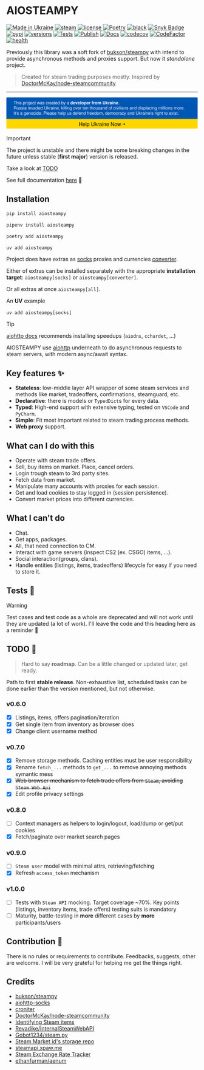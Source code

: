 <!--header-start-->

# AIOSTEAMPY

[![Made in Ukraine](https://img.shields.io/badge/made_in-ukraine-ffd700.svg?labelColor=0057b7)](https://stand-with-ukraine.pp.ua)
[![steam](https://shields.io/badge/steam-1b2838?logo=steam)](https://store.steampowered.com/)
[![license](https://img.shields.io/github/license/somespecialone/aiosteampy)](https://github.com/somespecialone/aiosteampy/blob/main/LICENSE)
[![Poetry](https://img.shields.io/endpoint?url=https://python-poetry.org/badge/v0.json)](https://python-poetry.org/)
[![black](https://img.shields.io/badge/code%20style-black-000000.svg)](https://github.com/psf/black)
[![Snyk Badge](https://img.shields.io/badge/Snyk-4C4A73?logo=snyk&logoColor=fff&style=flat)](https://security.snyk.io/package/pip/aiosteampy)
[![pypi](https://img.shields.io/pypi/v/aiosteampy)](https://pypi.org/project/aiosteampy)
[![versions](https://img.shields.io/pypi/pyversions/aiosteampy)](https://pypi.org/project/aiosteampy)
[![Tests](https://github.com/somespecialone/aiosteampy/actions/workflows/tests.yml/badge.svg)](https://github.com/somespecialone/aiosteampy/actions/workflows/tests.yml)
[![Publish](https://github.com/somespecialone/aiosteampy/actions/workflows/publish.yml/badge.svg)](https://github.com/somespecialone/aiosteampy/actions/workflows/publish.yml)
[![Docs](https://github.com/somespecialone/aiosteampy/actions/workflows/docs.yml/badge.svg)](https://github.com/somespecialone/aiosteampy/actions/workflows/docs.yml)
[![codecov](https://codecov.io/gh/somespecialone/aiosteampy/branch/main/graph/badge.svg?token=SP7EQKPIQ3)](https://codecov.io/gh/somespecialone/aiosteampy)
[![CodeFactor](https://www.codefactor.io/repository/github/somespecialone/aiosteampy/badge)](https://www.codefactor.io/repository/github/somespecialone/aiosteampy)
[![health](https://snyk.io//advisor/python/aiosteampy/badge.svg)](https://snyk.io//advisor/python/aiosteampy)

Previously this library was a soft fork of [bukson/steampy](https://github.com/bukson/steampy) with intend to
provide asynchronous methods and proxies support.
But now it _standalone_ project.

> Created for steam trading purposes mostly.
> Inspired by [DoctorMcKay/node-steamcommunity](https://github.com/DoctorMcKay/node-steamcommunity)

---

[![Stand With Ukraine](https://raw.githubusercontent.com/vshymanskyy/StandWithUkraine/main/banner-direct-single.svg)](https://stand-with-ukraine.pp.ua)

<!--header-end-->

> [!IMPORTANT]
> The project is unstable and there might be some breaking changes in the future unless stable (**first major**) version
> is released.
>
> Take a look at [TODO](#todo-)
>
> See full documentation [here](https://aiosteampy.somespecial.one/) 📖

<!--install-start-->

## Installation

```shell
pip install aiosteampy
```

```shell
pipenv install aiosteampy
```

```shell
poetry add aiosteampy
```

```shell
uv add aiosteampy
```

Project does have extras as [socks](https://aiosteampy.somespecial.one/proxies) proxies
and currencies [converter](https://aiosteampy.somespecial.one/ext/converter/).

Either of extras can be installed separately with the appropriate **installation target**:
`aiosteampy[socks]` or `aiosteampy[converter]`.

Or all extras at once `aiosteampy[all]`.

An **UV** example

```shell
uv add aiosteampy[socks]
```

<!--install-end-->

> [!TIP]
> [aiohttp docs](https://docs.aiohttp.org/en/stable/#installing-all-speedups-in-one-command) recommends installing
> speedups (`aiodns`, `cchardet`, ...)

<!--intro-start-->

AIOSTEAMPY use [aiohttp](https://github.com/aio-libs/aiohttp) underneath to do asynchronous requests to steam servers,
with modern async/await syntax.

## Key features ✨

- **Stateless**: low-middle layer API wrapper of some steam services and methods like market,
  tradeoffers, confirmations, steamguard, etc.
- **Declarative**: there is models or `TypedDict`s for every data.
- **Typed**: High-end support with extensive typing, tested on `VSCode` and `PyCharm`.
- **Simple**: Fit most important related to steam trading process methods.
- **Web proxy** support.

## What can I do with this

- Operate with steam trade offers.
- Sell, buy items on market. Place, cancel orders.
- Login trough steam to 3rd party sites.
- Fetch data from market.
- Manipulate many accounts with proxies for each session.
- Get and load cookies to stay logged in (session persistence).
- Convert market prices into different currencies.

## What I can't do

- Chat.
- Get apps, packages.
- All, that need connection to CM.
- Interact with game servers (inspect CS2 (ex. CSGO) items, ...).
- Social interaction(groups, clans).
- Handle entities (listings, items, tradeoffers) lifecycle for easy if you need to store it.

<!--intro-end-->

## Tests 🧪

> [!WARNING]
> Test cases and test code as a whole are deprecated and will not work until they are updated (a lot of work).
> I'll leave the code and this heading here as a reminder 🫣

[//]: # (Read [test documentation]&#40;https://aiosteampy.somespecial.one/tests/&#41; 📖)

<!--footer-start-->

## TODO 📃

> Hard to say **roadmap**. Can be a little changed or updated later, get ready.

Path to first **stable release**. Non-exhaustive list, scheduled tasks can be done earlier than the version mentioned,
but not otherwise.

### v0.6.0

- [x] Listings, items, offers pagination/iteration
- [x] Get single item from inventory as browser does
- [x] Change client username method

### v0.7.0

- [x] Remove storage methods. Caching entities must be user responsibility
- [x] Rename `fetch_...` methods to `get_...` to remove annoying methods symantic mess
- [x] ~~Web browser mechanism to fetch trade offers from `Steam`, avoiding `Steam Web Api`~~
- [x] Edit profile privacy settings

### v0.8.0

- [ ] Context managers as helpers to login/logout, load/dump or get/put cookies
- [x] Fetch/paginate over market search pages

### v0.9.0

- [ ] `Steam user` model with minimal attrs, retrieving/fetching
- [x] Refresh `access_token` mechanism

### v1.0.0

- [ ] Tests with `Steam API` mocking. Target coverage ~70%. Key points (listings, inventory items, trade offers) testing
  suits is mandatory
- [ ] Maturity, battle-testing in **more** different cases by **more** participants/users

## Contribution 💛

There is no rules or requirements to contribute. Feedbacks, suggests, other are welcome.
I will be very grateful for helping me get the things right.

## Credits

- [bukson/steampy](https://github.com/bukson/steampy)
- [aiohttp-socks](https://github.com/romis2012/aiohttp-socks)
- [croniter](https://github.com/kiorky/croniter)
- [DoctorMcKay/node-steamcommunity](https://github.com/DoctorMcKay/node-steamcommunity)
- [Identifying Steam items](https://dev.doctormckay.com/topic/332-identifying-steam-items/)
- [Revadike/InternalSteamWebAPI](https://github.com/Revadike/InternalSteamWebAPI)
- [Gobot1234/steam.py](https://github.com/Gobot1234/steam.py)
- [Steam Market id's storage repo](https://github.com/somespecialone/steam-item-name-ids)
- [steamapi.xpaw.me](https://steamapi.xpaw.me/)
- [Steam Exchange Rate Tracker](https://github.com/somespecialone/sert)
- [ethanfurman/aenum](https://github.com/ethanfurman/aenum)

<!--footer-end-->
